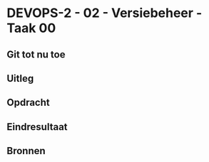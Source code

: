 # DEVOPS-2 - 02 - Versiebeheer - Taak 00

## Git tot nu toe

## Uitleg

## Opdracht

## Eindresultaat

## Bronnen
